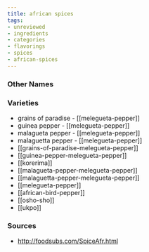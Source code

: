 ```yaml
---
title: african spices
tags:
- unreviewed
- ingredients
- categories
- flavorings
- spices
- african-spices
---
```



### Other Names


### Varieties

* grains of paradise - [[melegueta-pepper]]
* guinea pepper - [[melegueta-pepper]]
* malagueta pepper - [[melegueta-pepper]]
* malaguetta pepper - [[melegueta-pepper]]
* [[grains-of-paradise-melegueta-pepper]]
* [[guinea-pepper-melegueta-pepper]]
* [[korerima]]
* [[malagueta-pepper-melegueta-pepper]]
* [[malaguetta-pepper-melegueta-pepper]]
* [[melegueta-pepper]]
* [[african-bird-pepper]]
* [[osho-sho]]
* [[ukpo]]

### Sources
* http://foodsubs.com/SpiceAfr.html
